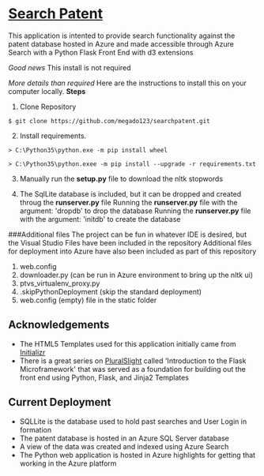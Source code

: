 # [Search Patent](searchpatent.azurewebsites.net)
This application is intented to provide search functionality against the patent database hosted in Azure and made accessible through Azure Search with a Python Flask Front End with d3 extensions

*Good news* This install is not required

*More details than required* Here are the instructions to install this on your computer locally.
**Steps**
1.  Clone Repository

 `$ git clone https://github.com/megado123/searchpatent.git`

 2.  Install requirements.

 `> C:\Python35\python.exe -m pip install wheel`

`> C:\Python35\python.exee -m pip install --upgrade -r requirements.txt`

3.  Manually run the **setup.py** file to download the nltk stopwords 

4.  The SqlLite database is included, but it can be dropped and created throug the **runserver.py** file
Running the **runserver.py** file with the argument: 'dropdb' to drop the database
Running the **runserver.py** file with the argument: 'initdb' to create the database

###Additional files
The project can be fun in whatever IDE is desired, but the Visual Studio Files have been included in the repository
Additional files for deployment into Azure have also been included as part of this repository
1.  web.config
2.  downloader.py (can be run in Azure environment to bring up the nltk ui)
3.  ptvs_virtualenv_proxy.py
4. .skipPythonDeployment (skip the standard deployment)
5. web.config (empty) file in the static folder


## Acknowledgements
* The HTML5 Templates used for this application initially came from [Initializr](http://www.initializr.com/)
* There is a great series on [PluralSlight](www.pluralsight.com) called 'Introduction to the Flask Microframework' that was served as a foundation
for building out the front end using Python, Flask, and Jinja2 Templates

## Current Deployment
* SQLLite is the database used to hold past searches and User Login in formation
* The patent database is hosted in an Azure SQL Server database 
* A view of the data was created and indexed using Azure Search
* The Python web application is hosted in Azure highlights for getting that working in the Azure platform


